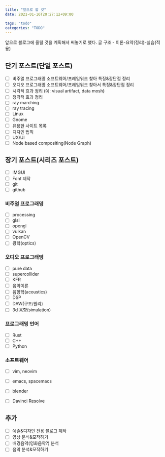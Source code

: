 ```yaml
---
title: "앞으로 할 것"
date: 2021-01-16T20:27:12+09:00

tags: "todo"
categories: "TODO"
---
```


앞으로 블로그에 올릴 것을 계획해서 써놓기로 했다. 
글 구조 - 이론-요약(정리)-실습(적용)

## 단기 포스트(단일 포스트)
- [ ] 비주얼 프로그래밍 소프트웨어/프레임워크 찾아 특징&장단점 정리
- [ ] 오디오 프로그래밍 소프트웨어/프레임워크 찾아서 특징&장단점 정리
- [ ] 시각적 효과 정리 (예: visual artifact, data mosh)
- [ ] 청각적 효과 정리 
- [ ] ray marching
- [ ] ray tracing
- [ ] Linux 
- [ ] Gnome
- [ ] 유용한 사이트 목록
- [ ] 디자인 법칙
- [ ] UX/UI
- [ ] Node based compositing(Node Graph)

## 장기 포스트(시리즈 포스트)
- [ ] IMGUI
- [ ] Font 제작
- [ ] git
- [ ] github

### 비주얼 프로그래밍
- [ ] processing
- [ ] glsl
- [ ] opengl
- [ ] vulkan
- [ ] OpenCV
- [ ] 광학(optics)

### 오디오 프로그래밍
- [ ] pure data
- [ ] supercollider
- [ ] KFR
- [ ] 음악이론
- [ ] 음향학(acoustics)
- [ ] DSP
- [ ] DAW(구조/원리)
- [ ] 3d 음향(simulation)

### 프로그래밍 언어
- [ ] Rust
- [ ] C++
- [ ] Python

### 소프트웨어
- [ ] vim, neovim
- [ ] emacs, spacemacs
- [ ] blender
- [ ] Davinci Resolve


## 추가
- [ ] 예술&디자인 전용 블로그 제작
- [ ] 영상 분석&모작하기
- [ ] 배경음악(영화음악?) 분석
- [ ] 음악 분석&모작하기
